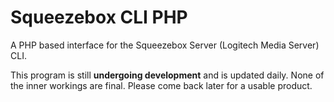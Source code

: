 Squeezebox CLI PHP
=

A PHP based interface for the Squeezebox Server (Logitech Media Server) CLI.

This program is still __undergoing development__ and is updated daily. None of the inner workings are final. Please come back later for a usable product. 
